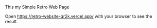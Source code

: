 This my Simple Retro Web Page 

Open https://retro-website-qr2k.vercel.app/ with your browser to see the result.
